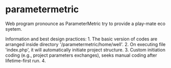 # parametermetric
 Web program pronounce as ParameterMetric try to provide a play-mate eco syetem.


 Information and best design practices:
	 1. The basic version of codes are arranged inside directory '<webroot or htdocs or www>/parametermetric/home/well'.
	 2. On executing file 'index.php', it will automatically initiate project structure.
	 3. Custom initiation coding (e.g., project parameters exchanges), seeks manual coding after lifetime-first run.
	 4. 